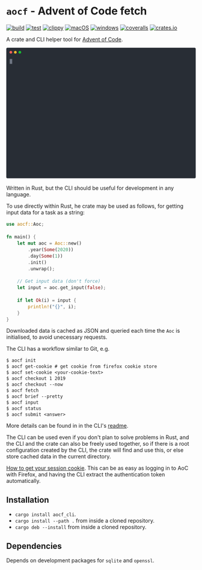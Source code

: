 # `aocf` - Advent of Code fetch

[![build](https://github.com/nuxeh/aocf/workflows/build/badge.svg)](https://github.com/nuxeh/aocf/actions?query=branch%3Amaster+event%3Apush+workflow%3Abuild)
[![test](https://github.com/nuxeh/aocf/workflows/tests/badge.svg)](https://github.com/nuxeh/aocf/actions?query=branch%3Amaster+event%3Apush+workflow%3Atests)
[![clippy](https://github.com/nuxeh/aocf/workflows/clippy/badge.svg)](https://github.com/nuxeh/aocf/actions?query=branch%3Amaster+event%3Apush+workflow%3Aclippy)
[![macOS](https://github.com/nuxeh/aocf/workflows/macOS/badge.svg)](https://github.com/nuxeh/aocf/actions?query=branch%3Amaster+event%3Apush+workflow%3AmacOS)
[![windows](https://github.com/nuxeh/aocf/workflows/windows/badge.svg)](https://github.com/nuxeh/aocf/actions?query=branch%3Amaster+event%3Apush+workflow%3Awindows)
[![coveralls](https://img.shields.io/coveralls/github/nuxeh/aocf/master)](https://coveralls.io/github/nuxeh/aocf?branch=master)
[![crates.io](https://img.shields.io/crates/v/aocf)](https://crates.io/crates/aocf)

A crate and CLI helper tool for [Advent of Code](https://adventofcode.com/).

![demo](demo.svg)

Written in Rust, but the CLI should be useful for development in any language.

To use directly within Rust, he crate may be used as follows, for getting input
data for a task as a string:

```rust
use aocf::Aoc;

fn main() {
    let mut aoc = Aoc::new()
        .year(Some(2020))
        .day(Some(1))
        .init()
        .unwrap();

    // Get input data (don't force)
    let input = aoc.get_input(false);

    if let Ok(i) = input {
        println!("{}", i);
    }
}
```

Downloaded data is cached as JSON and queried each time the `Aoc` is
initialised, to avoid unecessary requests.

The CLI has a workflow similar to Git, e.g.

```
$ aocf init
$ aocf get-cookie # get cookie from firefox cookie store
$ aocf set-cookie <your-cookie-text>
$ aocf checkout 1 2019
$ aocf checkout --now
$ aocf fetch
$ aocf brief --pretty
$ aocf input
$ aocf status
$ aocf submit <answer>
```

More details can be found in in the CLI's [readme](./aocf_cli/README.md).

The CLI can be used even if you don't plan to solve problems in Rust, and the
CLI and the crate can also be freely used together, so if there is a root
configuration created by the CLI, the crate will find and use this, or else
store cached data in the current directory.

[How to get your session cookie](./cookie.md). This can be as easy as logging
in to AoC with Firefox, and having the CLI extract the authentication token
automatically.

## Installation

 - `cargo install aocf_cli`.
 - `cargo install --path .` from inside a cloned repository.
 - `cargo deb --install` from inside a cloned repository.

## Dependencies

Depends on development packages for `sqlite` and `openssl`.
